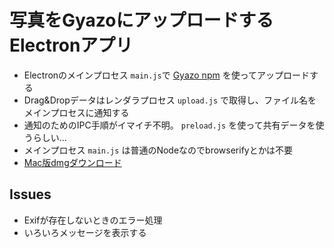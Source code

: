 <h1>写真をGyazoにアップロードするElectronアプリ</h1>

<ul>
  <li>Electronのメインプロセス
    <code>main.js</code>で
    <a href="http://shokai.org/blog/archives/9465">Gyazo npm</a>
    を使ってアップロードする</li>
  <li>Drag&amp;Dropデータはレンダラプロセス
    <code>upload.js</code>
    で取得し、ファイル名をメインプロセスに通知する</li>
  <li>通知のためのIPC手順がイマイチ不明。
    <code>preload.js</code>
    を使って共有データを使うらしい...</li>
  <li>メインプロセス
    <code>main.js</code>
    は普通のNodeなのでbrowserifyとかは不要</li>
  <li><a href="http://masui.org.s3.amazonaws.com/7/d/7d539286843ccd5b3ea22909423c0078.dmg">Mac版dmgダウンロード</a></li>
</ul>

<h2>Issues</h2>

<ul>
  <li>Exifが存在しないときのエラー処理</li>
  <li>いろいろメッセージを表示する</li>
</ul>
